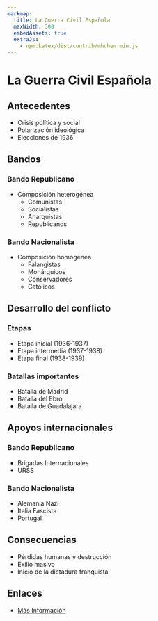 ```yaml
---
markmap:
  title: La Guerra Civil Española
  maxWidth: 300
  embedAssets: true
  extraJs:
    - npm:katex/dist/contrib/mhchem.min.js
---
```

# La Guerra Civil Española

## Antecedentes
- Crisis política y social
- Polarización ideológica
- Elecciones de 1936

## Bandos
### Bando Republicano
- Composición heterogénea
  - Comunistas
  - Socialistas
  - Anarquistas
  - Republicanos
### Bando Nacionalista
- Composición homogénea
  - Falangistas
  - Monárquicos
  - Conservadores
  - Católicos

## Desarrollo del conflicto
### Etapas
- Etapa inicial (1936-1937)
- Etapa intermedia (1937-1938)
- Etapa final (1938-1939)
### Batallas importantes
- Batalla de Madrid
- Batalla del Ebro
- Batalla de Guadalajara

## Apoyos internacionales
### Bando Republicano
- Brigadas Internacionales
- URSS
### Bando Nacionalista
- Alemania Nazi
- Italia Fascista
- Portugal

## Consecuencias
- Pérdidas humanas y destrucción
- Exilio masivo
- Inicio de la dictadura franquista

## Enlaces
- [Más Información](https://es.wikipedia.org/wiki/Guerra_Civil_Espa%C3%B1ola)